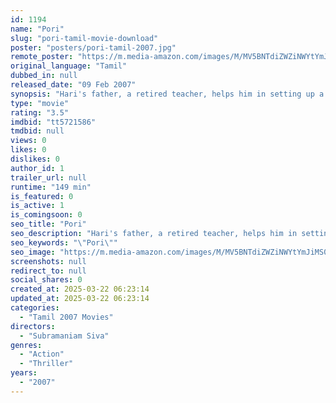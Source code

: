 ```yaml
---
id: 1194
name: "Pori"
slug: "pori-tamil-movie-download"
poster: "posters/pori-tamil-2007.jpg"
remote_poster: "https://m.media-amazon.com/images/M/MV5BNTdiZWZiNWYtYmJiMS00MDM2LTg5ZGItYTc1ZmYwNWJjYmQ5XkEyXkFqcGdeQXVyOTk3NTc2MzE@._V1_SX300.jpg"
original_language: "Tamil"
dubbed_in: null
released_date: "09 Feb 2007"
synopsis: "Hari's father, a retired teacher, helps him in setting up a bookshop. But a man from Singapore claims that it belongs to him. As Hari begins to investigate, a real estate scam is exposed."
type: "movie"
rating: "3.5"
imdbid: "tt5721586"
tmdbid: null
views: 0
likes: 0
dislikes: 0
author_id: 1
trailer_url: null
runtime: "149 min"
is_featured: 0
is_active: 1
is_comingsoon: 0
seo_title: "Pori"
seo_description: "Hari's father, a retired teacher, helps him in setting up a bookshop. But a man from Singapore claims that it belongs to him. As Hari begins to investigate, a real estate scam is exposed."
seo_keywords: "\"Pori\""
seo_image: "https://m.media-amazon.com/images/M/MV5BNTdiZWZiNWYtYmJiMS00MDM2LTg5ZGItYTc1ZmYwNWJjYmQ5XkEyXkFqcGdeQXVyOTk3NTc2MzE@._V1_SX300.jpg"
screenshots: null
redirect_to: null
social_shares: 0
created_at: 2025-03-22 06:23:14
updated_at: 2025-03-22 06:23:14
categories:
  - "Tamil 2007 Movies"
directors:
  - "Subramaniam Siva"
genres:
  - "Action"
  - "Thriller"
years:
  - "2007"
---
```

